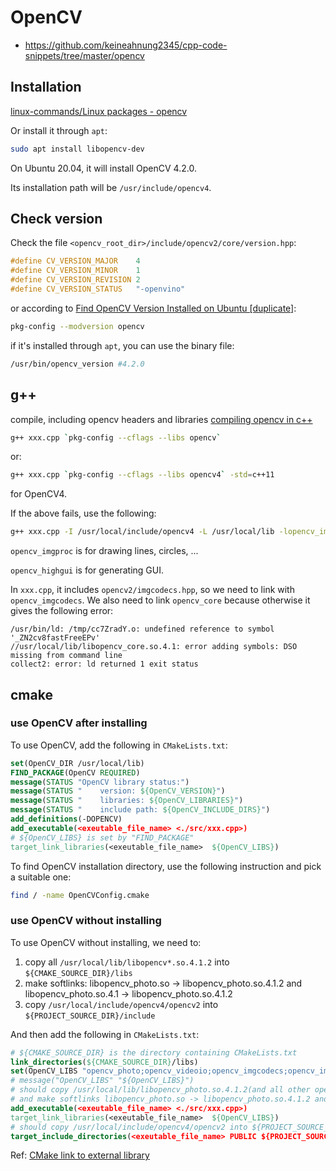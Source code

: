 # OpenCV
- https://github.com/keineahnung2345/cpp-code-snippets/tree/master/opencv
## Installation
[linux-commands/Linux packages - opencv](https://github.com/keineahnung2345/linux-commands/blob/master/Linux%20packages.md#opencv)

Or install it through `apt`:
```sh
sudo apt install libopencv-dev
```
On Ubuntu 20.04, it will install OpenCV 4.2.0.

Its installation path will be `/usr/include/opencv4`.

## Check version
Check the file `<opencv_root_dir>/include/opencv2/core/version.hpp`:
```cpp
#define CV_VERSION_MAJOR    4
#define CV_VERSION_MINOR    1
#define CV_VERSION_REVISION 2
#define CV_VERSION_STATUS   "-openvino"
```

or according to [Find OpenCV Version Installed on Ubuntu [duplicate]](https://stackoverflow.com/questions/8804064/find-opencv-version-installed-on-ubuntu/12536170):

```sh
pkg-config --modversion opencv
```

if it's installed through `apt`, you can use the binary file:
```sh
/usr/bin/opencv_version #4.2.0
```

## g++
compile, including opencv headers and libraries
[compiling opencv in c++](https://stackoverflow.com/questions/9094941/compiling-opencv-in-c)
```sh
g++ xxx.cpp `pkg-config --cflags --libs opencv`
```
or:
```sh
g++ xxx.cpp `pkg-config --cflags --libs opencv4` -std=c++11
```
for OpenCV4.

If the above fails, use the following:
```sh
g++ xxx.cpp -I /usr/local/include/opencv4 -L /usr/local/lib -lopencv_imgcodecs -lopencv_core -lopencv_imgproc -lopencv_highgui -std=c++11
```

`opencv_imgproc` is for drawing lines, circles, ...

`opencv_highgui` is for generating GUI.

In `xxx.cpp`, it includes `opencv2/imgcodecs.hpp`, so we need to link with `opencv_imgcodecs`.
We also need to link `opencv_core` because otherwise it gives the following error:
```
/usr/bin/ld: /tmp/cc7ZradY.o: undefined reference to symbol '_ZN2cv8fastFreeEPv'
//usr/local/lib/libopencv_core.so.4.1: error adding symbols: DSO missing from command line
collect2: error: ld returned 1 exit status
```

## cmake
### use OpenCV after installing
To use OpenCV, add the following in `CMakeLists.txt`:
```cmake
set(OpenCV_DIR /usr/local/lib)
FIND_PACKAGE(OpenCV REQUIRED)
message(STATUS "OpenCV library status:")
message(STATUS "    version: ${OpenCV_VERSION}")
message(STATUS "    libraries: ${OpenCV_LIBRARIES}")
message(STATUS "    include path: ${OpenCV_INCLUDE_DIRS}")
add_definitions(-DOPENCV)
add_executable(<exeutable_file_name> <./src/xxx.cpp>)
# ${OpenCV_LIBS} is set by "FIND_PACKAGE"
target_link_libraries(<exeutable_file_name>  ${OpenCV_LIBS})
```
To find OpenCV installation directory, use the following instruction and pick a suitable one:
```sh
find / -name OpenCVConfig.cmake
```

### use OpenCV without installing
To use OpenCV without installing, we need to:
1. copy all `/usr/local/lib/libopencv*.so.4.1.2` into `${CMAKE_SOURCE_DIR}/libs`
2. make softlinks: libopencv_photo.so -> libopencv_photo.so.4.1.2 and libopencv_photo.so.4.1 -> libopencv_photo.so.4.1.2
3. copy `/usr/local/include/opencv4/opencv2` into `${PROJECT_SOURCE_DIR}/include`

And then add the following in `CMakeLists.txt`:
```cmake
# ${CMAKE_SOURCE_DIR} is the directory containing CMakeLists.txt
link_directories(${CMAKE_SOURCE_DIR}/libs)
set(OpenCV_LIBS "opencv_photo;opencv_videoio;opencv_imgcodecs;opencv_imgproc;opencv_dnn;opencv_calib3d;opencv_stitching;opencv_core;opencv_features2d;opencv_ml;opencv_video;opencv_flann;opencv_objdetect;opencv_highgui;opencv_gapi;opencv_superres;opencv_img_hash;opencv_bgsegm;opencv_line_descriptor;opencv_tracking;opencv_datasets;opencv_xobjdetect;opencv_face;opencv_quality;opencv_hdf;opencv_text;opencv_bioinspired;opencv_xfeatures2d;opencv_xphoto;opencv_rgbd;opencv_ximgproc;opencv_surface_matching;opencv_fuzzy;opencv_stereo;opencv_freetype;opencv_dnn_objdetect;opencv_shape;opencv_reg;opencv_hfs;opencv_videostab;opencv_saliency;opencv_dpm;opencv_structured_light;opencv_optflow;opencv_dnn_superres;opencv_aruco;opencv_sfm;opencv_plot;opencv_phase_unwrapping;opencv_ccalib")
# message("OpenCV_LIBS" "${OpenCV_LIBS}")
# should copy /usr/local/lib/libopencv_photo.so.4.1.2(and all other opencv libs) to "${CMAKE_SOURCE_DIR}/libs"
# and make softlinks libopencv_photo.so -> libopencv_photo.so.4.1.2 and libopencv_photo.so.4.1 -> libopencv_photo.so.4.1.2
add_executable(<exeutable_file_name> <./src/xxx.cpp>)
target_link_libraries(<exeutable_file_name>  ${OpenCV_LIBS})
# should copy /usr/local/include/opencv4/opencv2 into ${PROJECT_SOURCE_DIR}/include
target_include_directories(<exeutable_file_name> PUBLIC ${PROJECT_SOURCE_DIR}/include)
```

Ref: [CMake link to external library](https://stackoverflow.com/questions/8774593/cmake-link-to-external-library)